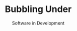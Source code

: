 ---
title: Bubbling Under
subtitle: Software in Development
order:
    - funkwhale
    - lemmy
    - carnet
    - translation-projects
    - scuttlebutt
    - dat-project
aliases:
    - /bubbling-under/
    - /lists/wip/
    - /list/wip/
    - /wip/
featured: true
---